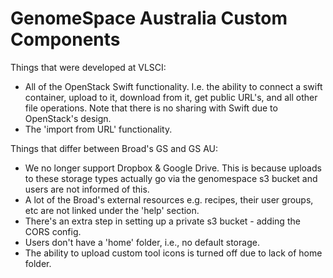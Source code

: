 # GenomeSpace Australia Custom Components

Things that were developed at VLSCI:

- All of the OpenStack Swift functionality. I.e. the ability to connect a swift container, upload to it, download from it, get public URL's, and all other file operations. Note that there is no sharing with Swift due to OpenStack's design.
- The 'import from URL' functionality.

Things that differ between Broad's GS and GS AU:

- We no longer support Dropbox & Google Drive. This is because uploads to these storage types actually go via the genomespace s3 bucket and users are not informed of this.
- A lot of the Broad's external resources e.g. recipes, their user groups, etc are not linked under the 'help' section.
- There's an extra step in setting up a private s3 bucket - adding the CORS config.
- Users don't have a 'home' folder, i.e., no default storage.
- The ability to upload custom tool icons is turned off due to lack of home folder.
